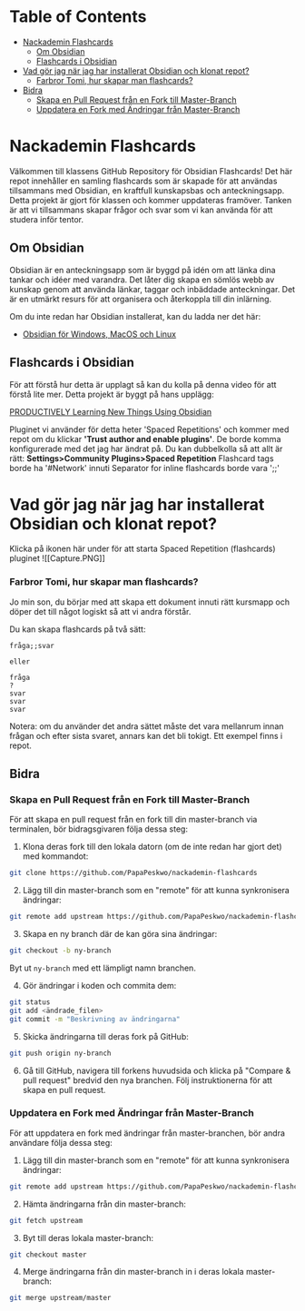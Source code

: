 <!-- TOC start  -->
# Table of Contents
- [Nackademin Flashcards](#nackademin%20flashcards)
	- [Om Obsidian](#om%20obsidian)
	- [Flashcards i Obsidian](#flashcards%20i%20obsidian)
- [Vad gör jag när jag har installerat Obsidian och klonat repot?](#vad%20gör%20jag%20när%20jag%20har%20installerat%20obsidian%20och%20klonat%20repot)
	- [Farbror Tomi, hur skapar man flashcards?](#farbror%20tomi%20hur%20skapar%20man%20flashcards)
- [Bidra](#bidra)
	- [Skapa en Pull Request från en Fork till Master-Branch](#skapa%20en%20pull%20request%20från%20en%20fork%20till%20master-branch)
	- [Uppdatera en Fork med Ändringar från Master-Branch](#uppdatera%20en%20fork%20med%20ändringar%20från%20master-branch)

<!-- TOC end -->

# Nackademin Flashcards
Välkommen till klassens GitHub Repository för Obsidian Flashcards! Det här repot innehåller en samling flashcards som är skapade för att användas tillsammans med Obsidian, en kraftfull kunskapsbas och anteckningsapp. Detta projekt är gjort för klassen och kommer uppdateras framöver. Tanken är att vi tillsammans skapar frågor och svar som vi kan använda för att studera inför tentor.

## Om Obsidian

Obsidian är en anteckningsapp som är byggd på idén om att länka dina tankar och idéer med varandra. Det låter dig skapa en sömlös webb av kunskap genom att använda länkar, taggar och inbäddade anteckningar. Det är en utmärkt resurs för att organisera och återkoppla till din inlärning.

Om du inte redan har Obsidian installerat, kan du ladda ner det här:

-   [Obsidian för Windows, MacOS och Linux](https://obsidian.md/download)

## Flashcards i Obsidian
För att förstå hur detta är upplagt så kan du kolla på denna video för att förstå lite mer. Detta projekt är byggt på hans upplägg:

[PRODUCTIVELY Learning New Things Using Obsidian](https://www.youtube.com/watch?v=DwSNZEW6jCU)

Pluginet vi använder för detta heter 'Spaced Repetitions' och kommer med repot om du klickar **'Trust author and enable plugins'**. De borde komma konfigurerade med det jag har ändrat på. Du kan dubbelkolla så att allt är rätt:
**Settings>Community Plugins>Spaced Repetition**
Flashcard tags borde ha '#Network' innuti
Separator for inline flashcards borde vara ';;'

# Vad gör jag när jag har installerat Obsidian och klonat repot?

Klicka på ikonen här under för att starta Spaced Repetition (flashcards) pluginet
![[Capture.PNG]]
### Farbror Tomi, hur skapar man flashcards?
Jo min son, du börjar med att skapa ett dokument innuti rätt kursmapp och döper det till något logiskt så att vi andra förstår.

Du kan skapa flashcards på två sätt:

```
fråga;;svar

eller

fråga
?
svar
svar
svar
```

Notera: om du använder det andra sättet måste det vara mellanrum innan frågan och efter sista svaret, annars kan det bli tokigt. Ett exempel finns i repot.

## Bidra
### Skapa en Pull Request från en Fork till Master-Branch

För att skapa en pull request från en fork till din master-branch via terminalen, bör bidragsgivaren följa dessa steg:

1.  Klona deras fork till den lokala datorn (om de inte redan har gjort det) med kommandot:
```bash
git clone https://github.com/PapaPeskwo/nackademin-flashcards
```

2.  Lägg till din master-branch som en "remote" för att kunna synkronisera ändringar:
```bash
git remote add upstream https://github.com/PapaPeskwo/nackademin-flashcards
```

3.  Skapa en ny branch där de kan göra sina ändringar:
```bash
git checkout -b ny-branch
```

Byt ut `ny-branch` med ett lämpligt namn branchen.

4.  Gör ändringar i koden och commita dem:
```bash
git status
git add <ändrade_filen>
git commit -m "Beskrivning av ändringarna"
```

5.  Skicka ändringarna till deras fork på GitHub:
```bash
git push origin ny-branch
```

6.  Gå till GitHub, navigera till forkens huvudsida och klicka på "Compare & pull request" bredvid den nya branchen. Följ instruktionerna för att skapa en pull request.

### Uppdatera en Fork med Ändringar från Master-Branch

För att uppdatera en fork med ändringar från master-branchen, bör andra användare följa dessa steg:

1.  Lägg till din master-branch som en "remote" för att kunna synkronisera ändringar:
```bash
git remote add upstream https://github.com/PapaPeskwo/nackademin-flashcards
```

2.  Hämta ändringarna från din master-branch:
```bash
git fetch upstream
```

3.  Byt till deras lokala master-branch:
```bash
git checkout master
```

4.  Merge ändringarna från din master-branch in i deras lokala master-branch:
```bash
git merge upstream/master
```
